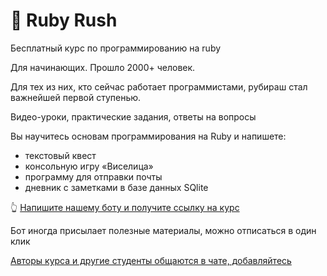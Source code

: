  # 💎 Ruby Rush

Бесплатный курс по программированию на ruby

Для начинающих. Прошло 2000+ человек.

Для тех из них, кто сейчас работаeт программистами, рубираш стал важнейшей первой ступенью.

Видео-уроки, практические задания, ответы на вопросы

Вы научитесь основам программирования на Ruby и напишете:
- текстовый квест
- консольную игру «Виселица»
- программу для отправки почты
- дневник c заметками в базе данных SQlite

👆 [Напишите нашему боту и получите ссылку на курс](https://rubyrush.ru/start.html)

Бот иногда присылает полезные материалы, можно отписаться в один клик

[Авторы курса и другие студенты общаются в чате, добавляйтесь](https://rubyrush.ru/tg.html)


